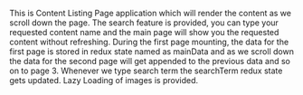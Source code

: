This is Content Listing Page application which will render the content as we scroll down the page. The search feature is provided, you can type your requested content name and the main page will show you the requested content without refreshing. 
During the first page mounting, the data for the first page is stored in redux state named as mainData and as we scroll down the data for the second page will get appended to the previous data and so on to page 3.
Whenever we type search term the searchTerm redux state gets updated.
Lazy Loading of images is provided.